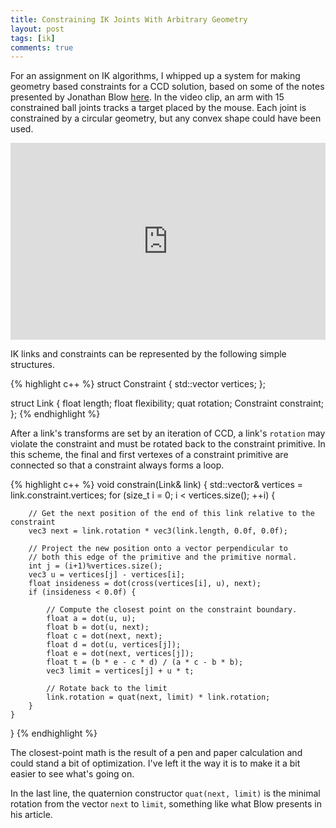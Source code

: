 ```yaml
---
title: Constraining IK Joints With Arbitrary Geometry
layout: post
tags: [ik]
comments: true
---
```


For an assignment on IK algorithms, I whipped up a system for making geometry based constraints for a CCD solution, based on some of the notes presented by Jonathan Blow [here](http://number-none.com/product/IK%20with%20Quaternion%20Joint%20Limits/). In the video clip, an arm with 15 constrained ball joints tracks a target placed by the mouse. Each joint is constrained by a circular geometry, but any convex shape could have been used.

<iframe width="100%" height="315" src="https://www.youtube.com/embed/mkH-GxfQnsQ" frameborder="0" allowfullscreen></iframe>

IK links and constraints can be represented by the following simple structures.

{% highlight c++ %}
struct Constraint {
    std::vector<vec3> vertices;
};

struct Link {
    float length;
    float flexibility;
    quat rotation;
    Constraint constraint;
};
{% endhighlight %}

After a link's transforms are set by an iteration of CCD, a link's `rotation` may violate the constraint and must be rotated back to the constraint primitive. In this scheme, the final and first vertexes of a constraint primitive are connected so that a constraint always forms a loop.

{% highlight c++ %}
void constrain(Link& link) {
    std::vector<vec3>& vertices = link.constraint.vertices;
    for (size_t i = 0; i < vertices.size(); ++i) {

        // Get the next position of the end of this link relative to the constraint
        vec3 next = link.rotation * vec3(link.length, 0.0f, 0.0f);

        // Project the new position onto a vector perpendicular to
        // both this edge of the primitive and the primitive normal.
        int j = (i+1)%vertices.size();
        vec3 u = vertices[j] - vertices[i];
        float insideness = dot(cross(vertices[i], u), next);
        if (insideness < 0.0f) {

            // Compute the closest point on the constraint boundary.
            float a = dot(u, u);
            float b = dot(u, next);
            float c = dot(next, next);
            float d = dot(u, vertices[j]);
            float e = dot(next, vertices[j]);
            float t = (b * e - c * d) / (a * c - b * b);
            vec3 limit = vertices[j] + u * t;

            // Rotate back to the limit
            link.rotation = quat(next, limit) * link.rotation;
        }
    }
}
{% endhighlight %}

The closest-point math is the result of a pen and paper calculation and could stand a bit of optimization. I've left it the way it is to make it a bit easier to see what's going on.

In the last line, the quaternion constructor `quat(next, limit)` is the minimal rotation from the vector `next` to `limit`, something like what Blow presents in his article.
